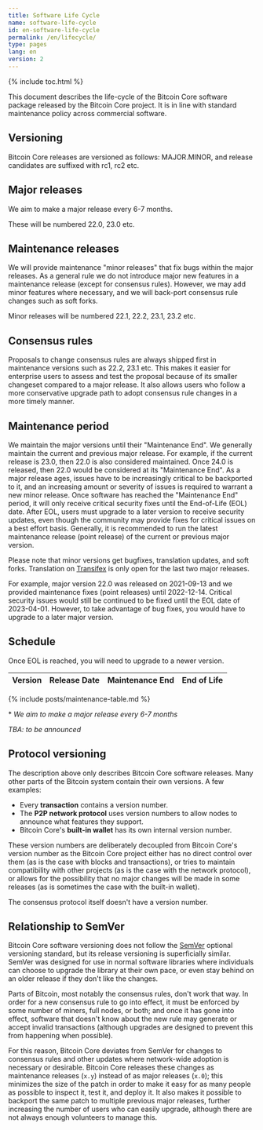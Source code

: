 ```yaml
---
title: Software Life Cycle
name: software-life-cycle
id: en-software-life-cycle
permalink: /en/lifecycle/
type: pages
lang: en
version: 2
---
```

{% include toc.html %}

This document describes the life-cycle of the Bitcoin Core software package released by the Bitcoin Core project. It is in line with standard maintenance policy across commercial software.  

## Versioning

Bitcoin Core releases are versioned as follows: MAJOR.MINOR, and release candidates are suffixed with rc1, rc2 etc.

## Major releases

We aim to make a major release every 6-7 months.

These will be numbered 22.0, 23.0 etc.

## Maintenance releases

We will provide maintenance "minor releases" that fix bugs within the major releases. As a general rule we do not introduce major new features in a maintenance release (except for consensus rules). However, we may add minor features where necessary, and we will back-port consensus rule changes such as soft forks.

Minor releases will be numbered 22.1, 22.2, 23.1, 23.2 etc.

## Consensus rules

Proposals to change consensus rules are always shipped first in maintenance versions such as 22.2, 23.1 etc. This makes it easier for enterprise users to assess and test the proposal because of its smaller changeset compared to a major release. It also allows users who follow a more conservative upgrade path to adopt consensus rule changes in a more timely manner.

## Maintenance period

We maintain the major versions until their "Maintenance End". We generally maintain the current and previous major release.
For example, if the current release is 23.0, then 22.0 is also considered maintained.
Once 24.0 is released, then 22.0 would be considered at its "Maintenance End".
As a major release ages, issues have to be increasingly critical to be backported to it, and an increasing amount or severity of issues is required to warrant a new minor release.
Once software has reached the "Maintenance End" period, it will only receive critical security fixes until the End-of-Life (EOL) date.
After EOL, users must upgrade to a later version to receive security updates, even though the community may provide fixes for critical issues on a best effort basis.
Generally, it is recommended to run the latest maintenance release (point release) of the current or previous major version.

Please note that minor versions get bugfixes, translation updates, and soft forks. Translation on [Transifex][bitcoin-transifex-link] is only open for the last two major releases.

For example, major version 22.0 was released on 2021-09-13 and we provided maintenance fixes (point releases) until 2022-12-14.
Critical security issues would still be continued to be fixed until the EOL date of 2023-04-01.
However, to take advantage of bug fixes, you would have to upgrade to a later major version.

## Schedule

Once EOL is reached, you will need to upgrade to a newer version.

| Version | Release Date | Maintenance End | End of Life |
|---------|--------------|-----------------|-------------|
{% include posts/maintenance-table.md %}

\* _We aim to make a major release every 6-7 months_

_TBA: to be announced_

## Protocol versioning

The description above only describes Bitcoin Core software releases. Many other parts of the Bitcoin system contain their own versions.  A few examples:

- Every **transaction** contains a version number.
- The **P2P network protocol** uses version numbers to allow nodes to announce what features they support.
- Bitcoin Core's **built-in wallet** has its own internal version number.

These version numbers are deliberately decoupled from Bitcoin Core's version number as the Bitcoin Core project either has no direct control over them (as is the case with blocks and transactions), or tries to maintain compatibility with other projects (as is the case with the network protocol), or allows for the possibility that no major changes will be made in some releases (as is sometimes the case with the built-in wallet).

The consensus protocol itself doesn't have a version number.

## Relationship to SemVer

Bitcoin Core software versioning does not follow the [SemVer][] optional versioning standard, but its release versioning is superficially similar.  SemVer was designed for use in normal software libraries where individuals can choose to upgrade the library at their own pace, or even stay behind on an older release if they don't like the changes.

Parts of Bitcoin, most notably the consensus rules, don't work that way.  In order for a new consensus rule to go into effect, it must be enforced by some number of miners, full nodes, or both; and once it has gone into effect, software that doesn't know about the new rule may generate or accept invalid transactions (although upgrades are designed to prevent this from happening when possible).

For this reason, Bitcoin Core deviates from SemVer for changes to consensus rules and other updates where network-wide adoption is necessary or desirable.  Bitcoin Core releases these changes as maintenance releases (`x.y`) instead of as major releases (`x.0`); this minimizes the size of the patch in order to make it easy for as many people as possible to inspect it, test it, and deploy it.  It also makes it possible to backport the same patch to multiple previous major releases, further increasing the number of users who can easily upgrade, although there are not always enough volunteers to manage this.

[SemVer]: https://semver.org/
[bitcoin-transifex-link]: https://explore.transifex.com/bitcoin/bitcoin/
